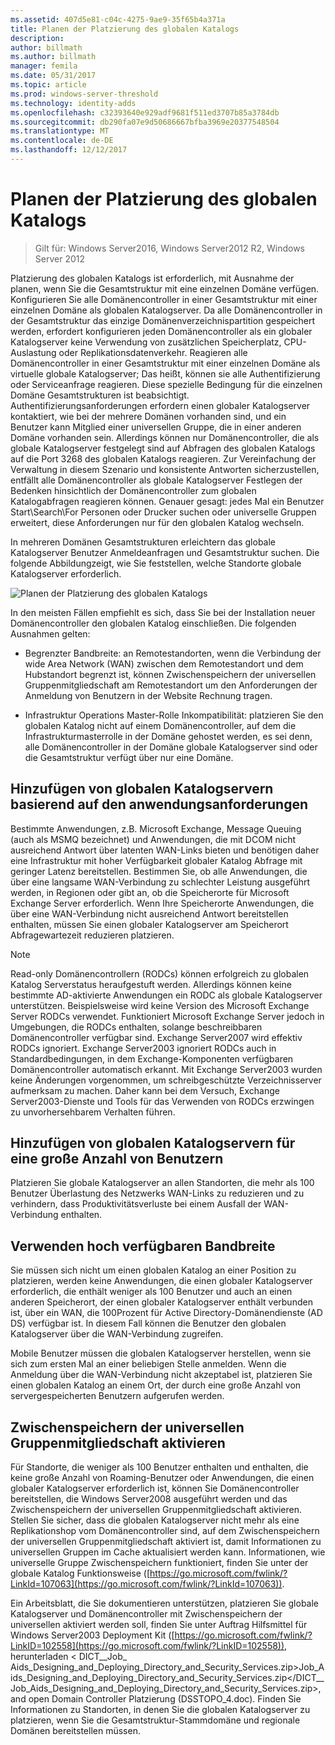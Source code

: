 ```yaml
---
ms.assetid: 407d5e81-c04c-4275-9ae9-35f65b4a371a
title: Planen der Platzierung des globalen Katalogs
description: 
author: billmath
ms.author: billmath
manager: femila
ms.date: 05/31/2017
ms.topic: article
ms.prod: windows-server-threshold
ms.technology: identity-adds
ms.openlocfilehash: c32393640e929adf9681f511ed3707b85a3784db
ms.sourcegitcommit: db290fa07e9d50686667bfba3969e20377548504
ms.translationtype: MT
ms.contentlocale: de-DE
ms.lasthandoff: 12/12/2017
---
```

# <a name="planning-global-catalog-server-placement"></a>Planen der Platzierung des globalen Katalogs

>Gilt für: Windows Server2016, Windows Server2012 R2, Windows Server 2012

Platzierung des globalen Katalogs ist erforderlich, mit Ausnahme der planen, wenn Sie die Gesamtstruktur mit eine einzelnen Domäne verfügen. Konfigurieren Sie alle Domänencontroller in einer Gesamtstruktur mit einer einzelnen Domäne als globalen Katalogserver. Da alle Domänencontroller in der Gesamtstruktur das einzige Domänenverzeichnispartition gespeichert werden, erfordert konfigurieren jeden Domänencontroller als ein globaler Katalogserver keine Verwendung von zusätzlichen Speicherplatz, CPU-Auslastung oder Replikationsdatenverkehr. Reagieren alle Domänencontroller in einer Gesamtstruktur mit einer einzelnen Domäne als virtuelle globale Katalogserver; Das heißt, können sie alle Authentifizierung oder Serviceanfrage reagieren. Diese spezielle Bedingung für die einzelnen Domäne Gesamtstrukturen ist beabsichtigt. Authentifizierungsanforderungen erfordern einen globaler Katalogserver kontaktiert, wie bei der mehrere Domänen vorhanden sind, und ein Benutzer kann Mitglied einer universellen Gruppe, die in einer anderen Domäne vorhanden sein. Allerdings können nur Domänencontroller, die als globale Katalogserver festgelegt sind auf Abfragen des globalen Katalogs auf die Port 3268 des globalen Katalogs reagieren. Zur Vereinfachung der Verwaltung in diesem Szenario und konsistente Antworten sicherzustellen, entfällt alle Domänencontroller als globale Katalogserver Festlegen der Bedenken hinsichtlich der Domänencontroller zum globalen Katalogabfragen reagieren können. Genauer gesagt: jedes Mal ein Benutzer Start\Search\For Personen oder Drucker suchen oder universelle Gruppen erweitert, diese Anforderungen nur für den globalen Katalog wechseln.  
  
In mehreren Domänen Gesamtstrukturen erleichtern das globale Katalogserver Benutzer Anmeldeanfragen und Gesamtstruktur suchen. Die folgende Abbildungzeigt, wie Sie feststellen, welche Standorte globale Katalogserver erforderlich.  
  
![Planen der Platzierung des globalen Katalogs](media/Planning-Global-Catalog-Server-Placement/8fc4777c-47b6-4ee7-b8ad-a04e7c5ee67f.gif)  
  
In den meisten Fällen empfiehlt es sich, dass Sie bei der Installation neuer Domänencontroller den globalen Katalog einschließen. Die folgenden Ausnahmen gelten:  
  
-   Begrenzter Bandbreite: an Remotestandorten, wenn die Verbindung der wide Area Network (WAN) zwischen dem Remotestandort und dem Hubstandort begrenzt ist, können Zwischenspeichern der universellen Gruppenmitgliedschaft am Remotestandort um den Anforderungen der Anmeldung von Benutzern in der Website Rechnung tragen.  
  
-   Infrastruktur Operations Master-Rolle Inkompatibilität: platzieren Sie den globalen Katalog nicht auf einem Domänencontroller, auf dem die Infrastrukturmasterrolle in der Domäne gehostet werden, es sei denn, alle Domänencontroller in der Domäne globale Katalogserver sind oder die Gesamtstruktur verfügt über nur eine Domäne.  
  
## <a name="adding-global-catalog-servers-based-on-application-requirements"></a>Hinzufügen von globalen Katalogservern basierend auf den anwendungsanforderungen  
Bestimmte Anwendungen, z.B. Microsoft Exchange, Message Queuing (auch als MSMQ bezeichnet) und Anwendungen, die mit DCOM nicht ausreichend Antwort über latenten WAN-Links bieten und benötigen daher eine Infrastruktur mit hoher Verfügbarkeit globaler Katalog Abfrage mit geringer Latenz bereitstellen. Bestimmen Sie, ob alle Anwendungen, die über eine langsame WAN-Verbindung zu schlechter Leistung ausgeführt werden, in Regionen oder gibt an, ob die Speicherorte für Microsoft Exchange Server erforderlich. Wenn Ihre Speicherorte Anwendungen, die über eine WAN-Verbindung nicht ausreichend Antwort bereitstellen enthalten, müssen Sie einen globaler Katalogserver am Speicherort Abfragewartezeit reduzieren platzieren.  
  
> [!NOTE]  
> Read-only Domänencontrollern (RODCs) können erfolgreich zu globalen Katalog Serverstatus heraufgestuft werden. Allerdings können keine bestimmte AD-aktivierte Anwendungen ein RODC als globale Katalogserver unterstützen. Beispielsweise wird keine Version des Microsoft Exchange Server RODCs verwendet. Funktioniert Microsoft Exchange Server jedoch in Umgebungen, die RODCs enthalten, solange beschreibbaren Domänencontroller verfügbar sind. Exchange Server2007 wird effektiv RODCs ignoriert. Exchange Server2003 ignoriert RODCs auch in Standardbedingungen, in dem Exchange-Komponenten verfügbaren Domänencontroller automatisch erkannt. Mit Exchange Server2003 wurden keine Änderungen vorgenommen, um schreibgeschützte Verzeichnisserver aufmerksam zu machen. Daher kann bei dem Versuch, Exchange Server2003-Dienste und Tools für das Verwenden von RODCs erzwingen zu unvorhersehbarem Verhalten führen.  
  
## <a name="adding-global-catalog-servers-for-a-large-number-of-users"></a>Hinzufügen von globalen Katalogservern für eine große Anzahl von Benutzern  
Platzieren Sie globale Katalogserver an allen Standorten, die mehr als 100 Benutzer Überlastung des Netzwerks WAN-Links zu reduzieren und zu verhindern, dass Produktivitätsverluste bei einem Ausfall der WAN-Verbindung enthalten.  
  
## <a name="using-highly-available-bandwidth"></a>Verwenden hoch verfügbaren Bandbreite  
Sie müssen sich nicht um einen globalen Katalog an einer Position zu platzieren, werden keine Anwendungen, die einen globaler Katalogserver erforderlich, die enthält weniger als 100 Benutzer und auch an einen anderen Speicherort, der einen globaler Katalogserver enthält verbunden ist, über ein WAN, die 100Prozent für Active Directory-Domänendienste (AD DS) verfügbar ist. In diesem Fall können die Benutzer den globalen Katalogserver über die WAN-Verbindung zugreifen.  
  
Mobile Benutzer müssen die globalen Katalogserver herstellen, wenn sie sich zum ersten Mal an einer beliebigen Stelle anmelden. Wenn die Anmeldung über die WAN-Verbindung nicht akzeptabel ist, platzieren Sie einen globalen Katalog an einem Ort, der durch eine große Anzahl von servergespeicherten Benutzern aufgerufen werden.  
  
## <a name="enabling-universal-group-membership-caching"></a>Zwischenspeichern der universellen Gruppenmitgliedschaft aktivieren  
Für Standorte, die weniger als 100 Benutzer enthalten und enthalten, die keine große Anzahl von Roaming-Benutzer oder Anwendungen, die einen globaler Katalogserver erforderlich ist, können Sie Domänencontroller bereitstellen, die Windows Server2008 ausgeführt werden und das Zwischenspeichern der universellen Gruppenmitgliedschaft aktivieren. Stellen Sie sicher, dass die globalen Katalogserver nicht mehr als eine Replikationshop vom Domänencontroller sind, auf dem Zwischenspeichern der universellen Gruppenmitgliedschaft aktiviert ist, damit Informationen zu universellen Gruppen im Cache aktualisiert werden kann. Informationen, wie universelle Gruppe Zwischenspeichern funktioniert, finden Sie unter der globale Katalog Funktionsweise ([https://go.microsoft.com/fwlink/?LinkId=107063](https://go.microsoft.com/fwlink/?LinkId=107063)).  
  
Ein Arbeitsblatt, die Sie dokumentieren unterstützen, platzieren Sie globale Katalogserver und Domänencontroller mit Zwischenspeichern der universellen aktiviert werden soll, finden Sie unter Auftrag Hilfsmittel für Windows Server2003 Deployment Kit ([https://go.microsoft.com/fwlink/?LinkID=102558](https://go.microsoft.com/fwlink/?LinkID=102558)), herunterladen < DICT__Job_ Aids_Designing_and_Deploying_Directory_and_Security_Services.zip>Job_Aids_Designing_and_Deploying_Directory_and_Security_Services.zip</DICT__Job_Aids_Designing_and_Deploying_Directory_and_Security_Services.zip>, and open Domain Controller Platzierung (DSSTOPO_4.doc). Finden Sie Informationen zu Standorten, in denen Sie die globalen Katalogserver zu platzieren, wenn Sie die Gesamtstruktur-Stammdomäne und regionale Domänen bereitstellen müssen.  
  


